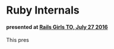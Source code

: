 # Ruby Internals
#### presented at [Rails Girls TO, July 27 2016](http://www.meetup.com/railsgirlsTO/events/232462550/)

This pres